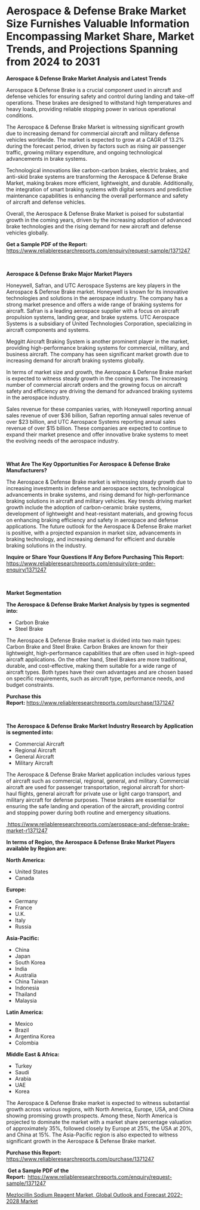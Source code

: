 <p><h1>Aerospace & Defense Brake Market Size Furnishes Valuable Information Encompassing Market Share, Market Trends, and Projections Spanning from 2024 to 2031</h1></p><p><strong>Aerospace & Defense Brake Market Analysis and Latest Trends</strong></p>
<p><p>Aerospace & Defense Brake is a crucial component used in aircraft and defense vehicles for ensuring safety and control during landing and take-off operations. These brakes are designed to withstand high temperatures and heavy loads, providing reliable stopping power in various operational conditions.</p><p>The Aerospace & Defense Brake Market is witnessing significant growth due to increasing demand for commercial aircraft and military defense vehicles worldwide. The market is expected to grow at a CAGR of 13.2% during the forecast period, driven by factors such as rising air passenger traffic, growing military expenditure, and ongoing technological advancements in brake systems.</p><p>Technological innovations like carbon-carbon brakes, electric brakes, and anti-skid brake systems are transforming the Aerospace & Defense Brake Market, making brakes more efficient, lightweight, and durable. Additionally, the integration of smart braking systems with digital sensors and predictive maintenance capabilities is enhancing the overall performance and safety of aircraft and defense vehicles.</p><p>Overall, the Aerospace & Defense Brake Market is poised for substantial growth in the coming years, driven by the increasing adoption of advanced brake technologies and the rising demand for new aircraft and defense vehicles globally.</p></p>
<p><strong>Get a Sample PDF of the Report:&nbsp;</strong> <a href="https://www.reliableresearchreports.com/enquiry/request-sample/1371247">https://www.reliableresearchreports.com/enquiry/request-sample/1371247</a></p>
<p>&nbsp;</p>
<p><strong>Aerospace & Defense Brake Major Market Players</strong></p>
<p><p>Honeywell, Safran, and UTC Aerospace Systems are key players in the Aerospace & Defense Brake market. Honeywell is known for its innovative technologies and solutions in the aerospace industry. The company has a strong market presence and offers a wide range of braking systems for aircraft. Safran is a leading aerospace supplier with a focus on aircraft propulsion systems, landing gear, and brake systems. UTC Aerospace Systems is a subsidiary of United Technologies Corporation, specializing in aircraft components and systems.</p><p>Meggitt Aircraft Braking System is another prominent player in the market, providing high-performance braking systems for commercial, military, and business aircraft. The company has seen significant market growth due to increasing demand for aircraft braking systems globally.</p><p>In terms of market size and growth, the Aerospace & Defense Brake market is expected to witness steady growth in the coming years. The increasing number of commercial aircraft orders and the growing focus on aircraft safety and efficiency are driving the demand for advanced braking systems in the aerospace industry.</p><p>Sales revenue for these companies varies, with Honeywell reporting annual sales revenue of over $36 billion, Safran reporting annual sales revenue of over $23 billion, and UTC Aerospace Systems reporting annual sales revenue of over $15 billion. These companies are expected to continue to expand their market presence and offer innovative brake systems to meet the evolving needs of the aerospace industry.</p></p>
<p>&nbsp;</p>
<p><strong>What Are The Key Opportunities For Aerospace & Defense Brake Manufacturers?</strong></p>
<p><p>The Aerospace & Defense Brake market is witnessing steady growth due to increasing investments in defense and aerospace sectors, technological advancements in brake systems, and rising demand for high-performance braking solutions in aircraft and military vehicles. Key trends driving market growth include the adoption of carbon-ceramic brake systems, development of lightweight and heat-resistant materials, and growing focus on enhancing braking efficiency and safety in aerospace and defense applications. The future outlook for the Aerospace & Defense Brake market is positive, with a projected expansion in market size, advancements in braking technology, and increasing demand for efficient and durable braking solutions in the industry.</p></p>
<p><strong>Inquire or Share Your Questions If Any Before Purchasing This Report:</strong> <a href="https://www.reliableresearchreports.com/enquiry/pre-order-enquiry/1371247">https://www.reliableresearchreports.com/enquiry/pre-order-enquiry/1371247</a></p>
<p>&nbsp;</p>
<p><strong>Market Segmentation</strong></p>
<p><strong>The Aerospace & Defense Brake Market Analysis by types is segmented into:</strong></p>
<p><ul><li>Carbon Brake</li><li>Steel Brake</li></ul></p>
<p><p>The Aerospace & Defense Brake market is divided into two main types: Carbon Brake and Steel Brake. Carbon Brakes are known for their lightweight, high-performance capabilities that are often used in high-speed aircraft applications. On the other hand, Steel Brakes are more traditional, durable, and cost-effective, making them suitable for a wide range of aircraft types. Both types have their own advantages and are chosen based on specific requirements, such as aircraft type, performance needs, and budget constraints.</p></p>
<p><strong>Purchase this Report:&nbsp;</strong><a href="https://www.reliableresearchreports.com/purchase/1371247">https://www.reliableresearchreports.com/purchase/1371247</a></p>
<p>&nbsp;</p>
<p><strong>The Aerospace & Defense Brake Market Industry Research by Application is segmented into:</strong></p>
<p><ul><li>Commercial Aircraft</li><li>Regional Aircraft</li><li>General Aircraft</li><li>Military Aircraft</li></ul></p>
<p><p>The Aerospace & Defense Brake Market application includes various types of aircraft such as commercial, regional, general, and military. Commercial aircraft are used for passenger transportation, regional aircraft for short-haul flights, general aircraft for private use or light cargo transport, and military aircraft for defense purposes. These brakes are essential for ensuring the safe landing and operation of the aircraft, providing control and stopping power during both routine and emergency situations.</p></p>
<p><a href="https://www.reliableresearchreports.com/aerospace-and-defense-brake-market-r1371247">&nbsp;https://www.reliableresearchreports.com/aerospace-and-defense-brake-market-r1371247</a></p>
<p><strong>In terms of Region, the Aerospace & Defense Brake Market Players available by Region are:</strong></p>
<p>
    <p> <strong> North America: </strong>
        <ul>
            <li>United States</li>
            <li>Canada</li>
        </ul>
        </p> 
    <p> <strong> Europe: </strong>
        <ul>
            <li>Germany</li>
            <li>France</li>
            <li>U.K.</li>
            <li>Italy</li>
            <li>Russia</li>
        </ul>
        </p> 
    <p> <strong> Asia-Pacific: </strong>
        <ul>
            <li>China</li>
            <li>Japan</li>
            <li>South Korea</li>
            <li>India</li>
            <li>Australia</li>
            <li>China Taiwan</li>
            <li>Indonesia</li>
            <li>Thailand</li>
            <li>Malaysia</li>
        </ul>
        </p> 
    <p> <strong> Latin America: </strong>
        <ul>
            <li>Mexico</li>
            <li>Brazil</li>
            <li>Argentina Korea</li>
            <li>Colombia</li>
        </ul>
        </p> 
    <p> <strong> Middle East & Africa: </strong>
        <ul>
            <li>Turkey</li>
            <li>Saudi</li>
            <li>Arabia</li>
            <li>UAE</li>
            <li>Korea</li>
        </ul>
    </p>
    </p>
<p><p>The Aerospace & Defense Brake market is expected to witness substantial growth across various regions, with North America, Europe, USA, and China showing promising growth prospects. Among these, North America is projected to dominate the market with a market share percentage valuation of approximately 35%, followed closely by Europe at 25%, the USA at 20%, and China at 15%. The Asia-Pacific region is also expected to witness significant growth in the Aerospace & Defense Brake market.</p></p>
<p><strong>Purchase this Report: </strong><a href="https://www.reliableresearchreports.com/purchase/1371247">https://www.reliableresearchreports.com/purchase/1371247</a></p>
<p>&nbsp;<strong>Get a Sample PDF of the Report:&nbsp;&nbsp;</strong><a href="https://www.reliableresearchreports.com/enquiry/request-sample/1371247">https://www.reliableresearchreports.com/enquiry/request-sample/1371247</a></p>
<p><strong></strong></p>
<p><p><a href="https://github.com/dayanaaunders7856/Market-Research-Report-List-1/blob/main/mezlocillin-sodium-reagent-market-global-outlook-and-forecast-2022-2028-market.md">Mezlocillin Sodium Reagent Market, Global Outlook and Forecast 2022-2028 Market</a></p></p>